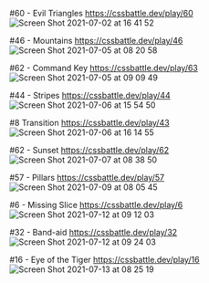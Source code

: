  
#60 - Evil Triangles https://cssbattle.dev/play/60
![Screen Shot 2021-07-02 at 16 41 52](https://user-images.githubusercontent.com/60843577/124404655-0e39be00-dd66-11eb-8055-f48ec33f7514.png)

#46 - Mountains https://cssbattle.dev/play/46
![Screen Shot 2021-07-05 at 08 20 58](https://user-images.githubusercontent.com/60843577/124405829-d3398980-dd69-11eb-8e71-ffe7f4e271e4.png)

#62 - Command Key https://cssbattle.dev/play/63
![Screen Shot 2021-07-05 at 09 09 49](https://user-images.githubusercontent.com/60843577/124408545-a5a40e80-dd70-11eb-8bcf-165e02793fb0.png)

#44 - Stripes https://cssbattle.dev/play/44
![Screen Shot 2021-07-06 at 15 54 50](https://user-images.githubusercontent.com/60843577/124572161-a1f8b080-de72-11eb-9350-7eede02355d7.png)

#8 Transition https://cssbattle.dev/play/43
![Screen Shot 2021-07-06 at 16 14 55](https://user-images.githubusercontent.com/60843577/124576313-61029b00-de76-11eb-8edd-64d191ba6edc.png)

#62 - Sunset https://cssbattle.dev/play/62
![Screen Shot 2021-07-07 at 08 38 50](https://user-images.githubusercontent.com/60843577/124687707-9dc6a480-deff-11eb-81c2-4e4d088b0874.png)

#57 - Pillars https://cssbattle.dev/play/57
![Screen Shot 2021-07-09 at 08 05 45](https://user-images.githubusercontent.com/60843577/125008256-56b9ea00-e08c-11eb-8dcb-3ad5e469051f.png)

#6 - Missing Slice https://cssbattle.dev/play/6
![Screen Shot 2021-07-12 at 09 12 03](https://user-images.githubusercontent.com/60843577/125220505-127b5380-e2f1-11eb-8a9f-3ea8667b3408.png)

#32 - Band-aid https://cssbattle.dev/play/32
![Screen Shot 2021-07-12 at 09 24 03](https://user-images.githubusercontent.com/60843577/125221651-c03b3200-e2f2-11eb-9db1-35f694b7a2ed.png)

#16 - Eye of the Tiger https://cssbattle.dev/play/16 
![Screen Shot 2021-07-13 at 08 25 19](https://user-images.githubusercontent.com/60843577/125375684-b4637480-e3b3-11eb-98fe-9db61b34e807.png)
